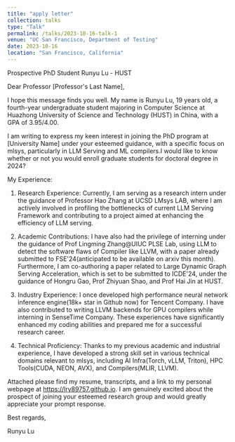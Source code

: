 ```yaml
---
title: "apply letter"
collection: talks
type: "Talk"
permalink: /talks/2023-10-16-talk-1
venue: "UC San Francisco, Department of Testing"
date: 2023-10-16
location: "San Francisco, California"
---
```


<!-- This is a description of your talk, which is a markdown files that can be all markdown-ified like any other post. Yay markdown! -->

Prospective PhD Student Runyu Lu - HUST

Dear Professor [Professor's Last Name],

I hope this message finds you well. My name is Runyu Lu, 19 years old, a fourth-year undergraduate student majoring in Computer Science at Huazhong University of Science and Technology (HUST) in China, with a GPA of 3.95/4.00. 

I am writing to express my keen interest in joining the PhD program at [University Name] under your esteemed guidance, with a specific focus on mlsys, particularly in LLM Serving and ML compilers.I would like to know whether or not you would enroll graduate students for doctoral degree in 2024?

My Experience: 

1. Research Experience: Currently, I am serving as a research intern under the guidance of Professor Hao Zhang at UCSD LMsys LAB, where I am actively involved in profiling the bottlenecks of current LLM Serving Framework and contributing to a project aimed at enhancing the efficiency of LLM serving.
  
2. Academic Contributions: I have also had the privilege of interning under the guidance of Prof Lingming Zhang@UIUC PLSE Lab, using LLM to detect the software flaws of Compiler like LLVM, with a paper already submitted to FSE'24(anticipated to be available on arxiv this month). Furthermore, I am co-authoring a paper related to Large Dynamic Graph Serving Acceleration, which is set to be submitted to ICDE'24, under the guidance of Hongru Gao, Prof Zhiyuan Shao, and Prof Hai Jin at HUST.
  
3. Industry Experience: I once developed high performance neural network inference engine(18k+ star in Github now) for Tencent Company. I have also contributed to writing LLVM backends for GPU compilers while interning in SenseTime Company. These experiences have significantly enhanced my coding abilities and prepared me for a successful research career.
 
4. Technical Proficiency: Thanks to my previous academic and industrial experience, I have developed a strong skill set in various technical domains relevant to mlsys, including AI Infra(Torch, vLLM, Triton), HPC Tools(CUDA, NEON, AVX), and Compilers(MLIR, LLVM).
  

Attached please find my resume, transcripts, and a link to my personal webpage at https://lry89757.github.io. I am genuinely excited about the prospect of joining your esteemed research group and would greatly appreciate your prompt response.

Best regards,

Runyu Lu
